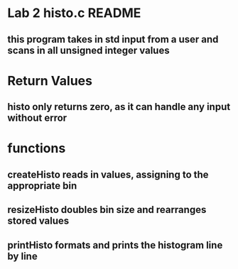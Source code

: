 # Lab 2 histo.c README
## this program takes in std input from a user and scans in all unsigned integer values
# Return Values
## histo only returns zero, as it can handle any input without error
# functions
## createHisto reads in values, assigning to the appropriate bin
## resizeHisto doubles bin size and rearranges stored values
## printHisto formats and prints the histogram line by line
